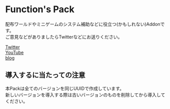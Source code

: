 # Function's Pack
配布ワールドやミニゲームのシステム補助などに役立つ(かもしれない)Addonです。<br>
ご意見などがありましたらTwitterなどにお送りください。

[Twitter](https://twitter.com/GamenetZero)<br>
[YouTube](https://youtube.com/ZeroGameShow)<br>
[blog](http://zenero.cf/)<br>

## 導入するに当たっての注意
本Packは全てのバージョンを同じUUIDで作成しています。<br>
新しいバージョンを導入する際は古いバージョンのものを削除してから導入してください。
